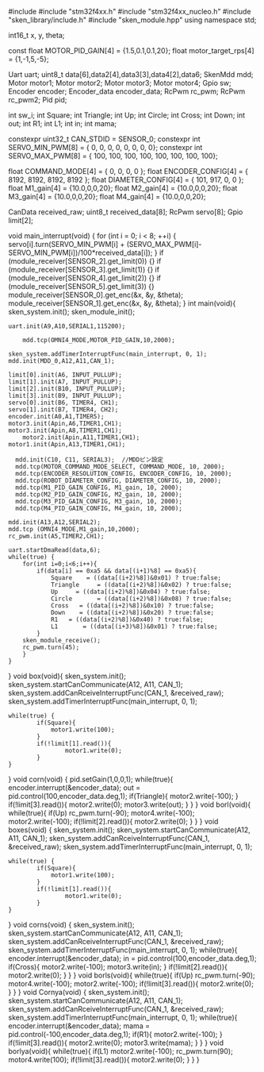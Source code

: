 #include <cmath>
#include "stm32f4xx.h"
#include "stm32f4xx_nucleo.h"
#include "sken_library/include.h"
#include "sken_module.hpp"
using namespace std;

int16_t x, y, theta;

const float MOTOR_PID_GAIN[4] = {1.5,0.1,0.1,20};
float motor_target_rps[4] = {1,-1,5,-5};

Uart uart;
uint8_t data[6],data2[4],data3[3],data4[2],data6;
SkenMdd mdd;
Motor motor1;
Motor motor2;
Motor motor3;
Motor motor4;
Gpio sw;
Encoder encoder;
Encoder_data encoder_data;
RcPwm rc_pwm;
RcPwm rc_pwm2;
Pid pid;

int sw_i;
int Square;
int Triangle;
int Up;
int Circle;
int Cross;
int Down;
int out;
int R1;
int L1;
int in;
int mama;

constexpr uint32_t CAN_STDID = SENSOR_0;
constexpr int SERVO_MIN_PWM[8] = {   0,   0,   0,   0,   0,   0,   0,   0};
constexpr int SERVO_MAX_PWM[8] = { 100, 100, 100, 100, 100, 100, 100, 100};

float COMMAND_MODE[4] = { 0, 0, 0, 0 };
float ENCODER_CONFIG[4] = { 8192, 8192, 8192, 8192 };
float DIAMETER_CONFIG[4] = { 101, 917, 0, 0 };
float M1_gain[4] = {10.0,0,0,20};
float M2_gain[4] = {10.0,0,0,20};
float M3_gain[4] = {10.0,0,0,20};
float M4_gain[4] = {10.0,0,0,20};

CanData received_raw;
uint8_t received_data[8];
RcPwm servo[8];
Gpio limit[2];

void main_interrupt(void) {
	for (int i = 0; i < 8; ++i) {
			servo[i].turn(SERVO_MIN_PWM[i] + (SERVO_MAX_PWM[i]-SERVO_MIN_PWM[i])/100*received_data[i]);
		}
	if (module_receiver[SENSOR_2].get_limit(0)) {}
	if (module_receiver[SENSOR_3].get_limit(1)) {}
	if (module_receiver[SENSOR_4].get_limit(2)) {}
	if (module_receiver[SENSOR_5].get_limit(3)) {}
	module_receiver[SENSOR_0].get_enc(&x, &y, &theta);
	module_receiver[SENSOR_1].get_enc(&x, &y, &theta);
}
int main(void){
	sken_system.init();
	sken_module_init();

	uart.init(A9,A10,SERIAL1,115200);

        mdd.tcp(OMNI4_MODE,MOTOR_PID_GAIN,10,2000);

	sken_system.addTimerInterruptFunc(main_interrupt, 0, 1);
	mdd.init(MDD_0,A12,A11,CAN_1);

	limit[0].init(A6, INPUT_PULLUP);
	limit[1].init(A7, INPUT_PULLUP);
	limit[2].init(B10, INPUT_PULLUP);
	limit[3].init(B9, INPUT_PULLUP);
	servo[0].init(B6, TIMER4, CH1);
	servo[1].init(B7, TIMER4, CH2);
	encoder.init(A0,A1,TIMER5);
	motor3.init(Apin,A6,TIMER1,CH1);
	motor3.init(Apin,A8,TIMER1,CH1);
        motor2.init(Apin,A11,TIMER1,CH1);
	motor1.init(Apin,A13,TIMER1,CH1);

	  mdd.init(C10, C11, SERIAL3);  //MDDピン設定
	  mdd.tcp(MOTOR_COMMAND_MODE_SELECT, COMMAND_MODE, 10, 2000);
	  mdd.tcp(ENCODER_RESOLUTION_CONFIG, ENCODER_CONFIG, 10, 2000);
	  mdd.tcp(ROBOT_DIAMETER_CONFIG, DIAMETER_CONFIG, 10, 2000);
	  mdd.tcp(M1_PID_GAIN_CONFIG, M1_gain, 10, 2000);
	  mdd.tcp(M2_PID_GAIN_CONFIG, M2_gain, 10, 2000);
	  mdd.tcp(M3_PID_GAIN_CONFIG, M3_gain, 10, 2000);
	  mdd.tcp(M4_PID_GAIN_CONFIG, M4_gain, 10, 2000);

	mdd.init(A13,A12,SERIAL2);
	mdd.tcp (OMNI4_MODE,M1_gain,10,2000);
	rc_pwm.init(A5,TIMER2,CH1);

	uart.startDmaRead(data,6);
	while(true) {
		for(int i=0;i<6;i++){
			if(data[i] == 0xa5 && data[(i+1)%8] == 0xa5){
				Square    = ((data[(i+2)%8])&0x01) ? true:false;
				Triangle     = ((data[(i+2)%8])&0x02) ? true:false;
				Up     = ((data[(i+2)%8])&0x04) ? true:false;
				Circle       = ((data[(i+2)%8])&0x08) ? true:false;
				Cross   = ((data[(i+2)%8])&0x10) ? true:false;
				Down    = ((data[(i+2)%8])&0x20) ? true:false;
				R1   = ((data[(i+2)%8])&0x40) ? true:false;
				L1       = ((data[(i+3)%8])&0x01) ? true:false;
			}
		sken_module_receive();
		rc_pwm.turn(45);
		}
	}
}
void box(void){
	sken_system.init();
	sken_system.startCanCommunicate(A12, A11, CAN_1);
	sken_system.addCanRceiveInterruptFunc(CAN_1, &received_raw);
	sken_system.addTimerInterruptFunc(main_interrupt, 0, 1);

	while(true) {
			if(Square){
				motor1.write(100);
			}
			if(!limit[1].read()){
					motor1.write(0);
			}
	}
}
void corn(void)
{
    pid.setGain(1,0,0,1);
    while(true){
    	encoder.interrupt(&encoder_data);
    	out = pid.control(100,encoder_data.deg,1);
    	if(Triangle){
    		motor2.write(-100);
    	}
    	if(!limit[3].read()){
    		motor2.write(0);
    		motor3.write(out);
    	}
    }
}
void borl(void){
	while(true){
		if(Up)
		rc_pwm.turn(-90);
		motor4.write(-100);
		motor2.write(-100);
		if(!limit[2].read()){
			motor2.write(0);
		}
	}
}
void boxes(void)
{
	sken_system.init();
	sken_system.startCanCommunicate(A12, A11, CAN_1);
	sken_system.addCanRceiveInterruptFunc(CAN_1, &received_raw);
	sken_system.addTimerInterruptFunc(main_interrupt, 0, 1);

	while(true) {
			if(Square){
				motor1.write(100);
			}
			if(!limit[1].read()){
					motor1.write(0);
			}
	}
}
void corns(void)
{
	sken_system.init();
	sken_system.startCanCommunicate(A12, A11, CAN_1);
	sken_system.addCanRceiveInterruptFunc(CAN_1, &received_raw);
	sken_system.addTimerInterruptFunc(main_interrupt, 0, 1);
	while(true){
    	encoder.interrupt(&encoder_data);
    	in = pid.control(100,encoder_data.deg,1);
    	if(Cross){
    		motor2.write(-100);
    		motor3.write(in);
    	}
    	if(!limit[2].read()){
    	motor2.write(0);
    	}
	}
}
void borls(void){
	while(true){
		if(Up)
		rc_pwm.turn(-90);
		motor4.write(-100);
		motor2.write(-100);
		if(!limit[3].read()){
			motor2.write(0);
		}
	}
}
void Cornya(void)
{
	sken_system.init();
		sken_system.startCanCommunicate(A12, A11, CAN_1);
		sken_system.addCanRceiveInterruptFunc(CAN_1, &received_raw);
		sken_system.addTimerInterruptFunc(main_interrupt, 0, 1);
		while(true){
	    	encoder.interrupt(&encoder_data);
	    	mama = pid.control(-100,encoder_data.deg,1);
	    	if(R1){
	    		motor2.write(-100);
	    	}
	    	if(!limit[3].read()){
	    		motor2.write(0);
	    		motor3.write(mama);
	    	}
		}
}
void borlya(void){
	while(true){
		if(L1)
		motor2.write(-100);
		rc_pwm.turn(90);
		motor4.write(100);
		if(!limit[3].read()){
				motor2.write(0);
		}
	}
}
